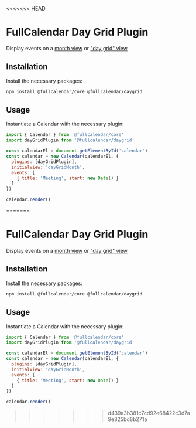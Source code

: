 <<<<<<< HEAD

# FullCalendar Day Grid Plugin

Display events on a [month view](https://fullcalendar.io/docs/month-view) or ["day grid" view](https://fullcalendar.io/docs/daygrid-view)

## Installation

Install the necessary packages:

```sh
npm install @fullcalendar/core @fullcalendar/daygrid
```

## Usage

Instantiate a Calendar with the necessary plugin:

```js
import { Calendar } from '@fullcalendar/core'
import dayGridPlugin from '@fullcalendar/daygrid'

const calendarEl = document.getElementById('calendar')
const calendar = new Calendar(calendarEl, {
  plugins: [dayGridPlugin],
  initialView: 'dayGridMonth',
  events: [
    { title: 'Meeting', start: new Date() }
  ]
})

calendar.render()
```
=======

# FullCalendar Day Grid Plugin

Display events on a [month view](https://fullcalendar.io/docs/month-view) or ["day grid" view](https://fullcalendar.io/docs/daygrid-view)

## Installation

Install the necessary packages:

```sh
npm install @fullcalendar/core @fullcalendar/daygrid
```

## Usage

Instantiate a Calendar with the necessary plugin:

```js
import { Calendar } from '@fullcalendar/core'
import dayGridPlugin from '@fullcalendar/daygrid'

const calendarEl = document.getElementById('calendar')
const calendar = new Calendar(calendarEl, {
  plugins: [dayGridPlugin],
  initialView: 'dayGridMonth',
  events: [
    { title: 'Meeting', start: new Date() }
  ]
})

calendar.render()
```
>>>>>>> d439a3b381c7cd92e68422c3d7a9e825bd8b271a
